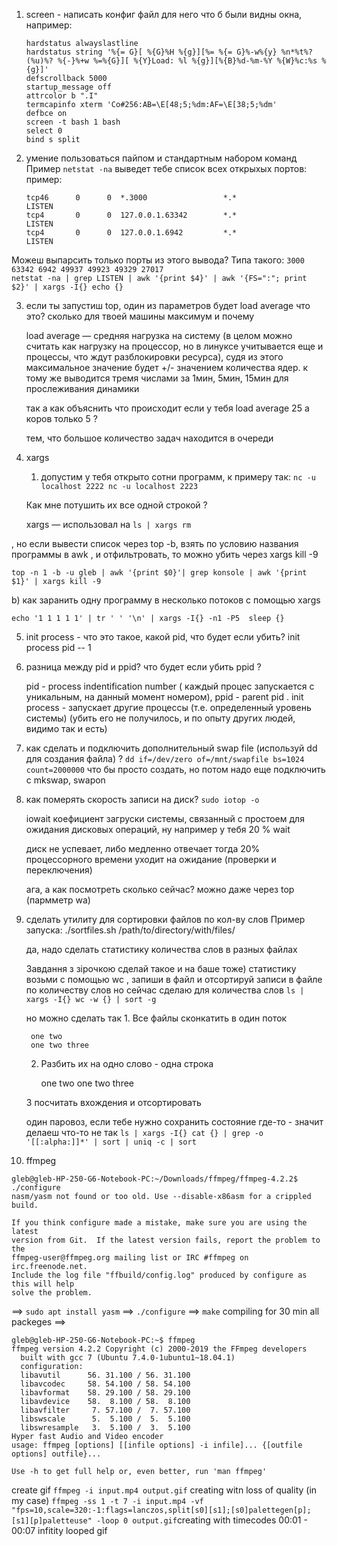 1. screen - написать конфиг файл для него что б были видны окна, например:

    ```
    hardstatus alwayslastline
    hardstatus string '%{= G}[ %{G}%H %{g}][%= %{= G}%-w%{y} %n*%t%?(%u)%? %{-}%+w %=%{G}][ %{Y}Load: %l %{g}][%{B}%d-%m-%Y %{W}%c:%s %{g}]'
    defscrollback 5000
    startup_message off
    attrcolor b ".I"
    termcapinfo xterm 'Co#256:AB=\E[48;5;%dm:AF=\E[38;5;%dm'
    defbce on
    screen -t bash 1 bash
    select 0
    bind s split
    ```
2. умение пользоваться пайпом и стандартным набором команд
    Пример
    `netstat -na` выведет тебе список всех открыхых портов:
    пример:
    ```
    tcp46      0      0  *.3000                 *.*                    LISTEN     
    tcp4       0      0  127.0.0.1.63342        *.*                    LISTEN     
    tcp4       0      0  127.0.0.1.6942         *.*                    LISTEN
    ```
Можеш выпарсить только порты из этого вывода? Типа такого:
    ```
    3000
    63342
    6942
    49937
    49923
    49329
    27017
    ```    
    `netstat -na | grep LISTEN | awk '{print $4}' | awk '{FS=":"; print $2}' | xargs -I{} echo {}`


3. если ты запустиш top, один из параметров будет load average
что это? сколько для твоей машины максимум и почему

    load average — средняя нагрузка на систему (в целом можно считать как нагрузку на процессор, но в линуксе учитывается еще и процессы, что ждут разблокировки ресурса), судя из этого максимальное значение будет +/- значением количества ядер. к тому же выводится тремя числами за 1мин, 5мин, 15мин для прослеживания динамики
    
    так а как объяснить что происходит если у тебя load average 25 а коров только 5 ?

    тем, что большое количество задач находится в очереди

4. xargs
    1. допустим у тебя открыто сотни программ, к примеру так:
`nc -u localhost 2222
nc -u localhost 2223`

   Как мне потушить их все одной строкой ?

   xargs — использовал на
      `ls | xargs rm`

, но если вывести список через top -b, взять по условию названия программы в awk , и отфильтровать, то можно убить через xargs kill -9
    
    top -n 1 -b -u gleb | awk '{print $0}'| grep konsole | awk '{print $1}' | xargs kill -9

b) как заранить одну программу в несколько потоков с помощью xargs
    
    echo '1 1 1 1 1' | tr ' ' '\n' | xargs -I{} -n1 -P5  sleep {}
    
5. init process - что это такое, какой pid, что будет если убить?
    init process pid -- 1
6. разница между pid и ppid? что будет если убить ppid ?

    pid - process indentification number ( каждый процес запускается с уникальным, на данный момент номером), ppid - parent pid .  init process - запускает другие процессы (т.е. определенный уровень системы) (убить его не получилось, и по опыту других людей, видимо так и есть)
    
7. как сделать и подключить дополнительный swap file (используй dd для создания файла) ?
    `dd if=/dev/zero of=/mnt/swapfile bs=1024 count=2000000`
    что бы просто создать,  но потом надо еще подключить с mkswap, swapon
8. как померять скорость записи на диск?
    `sudo iotop -o`
    
    iowait коефициент загруски системы, связанный с простоем для ожидания дисковых операций, ну например у тебя 20 % wait

    диск не успевает, либо медленно отвечает
    тогда 20% процессорного времени уходит на ожидание (проверки и переключения)

    ага, а как посмотреть сколько сейчас?
    можно даже через top (пармметр wa)

9. сделать утилиту для сортировки файлов по кол-ву слов
    Пример запуска: ./sortfiles.sh /path/to/directory/with/files/

    да, надо сделать статистику количества слов в разных файлах

    Завдання з зірочкою
    сделай такое и на баше тоже)
    статистику возьми с помощью wc , запиши в файл и отсортируй записи в файле по количеству слов
    но сейчас сделаю для количества слов
    `ls | xargs -I{} wc -w {} | sort -g`

    но можно сделать так
       1. Все файлы сконкатить в один поток
      
        one two
        one two three
        
      2. Разбить их на одно слово - одна строка
            
            one
            two
            one
            two
            three
           
      3 посчитать вхождения и отсортировать

    один паровоз, если тебе нужно сохранить состояние где-то - значит делаеш что-то не так
    `ls | xargs -I{} cat {} | grep -o '[[:alpha:]]*' | sort | uniq -c | sort`


10. ffmpeg
```
gleb@gleb-HP-250-G6-Notebook-PC:~/Downloads/ffmpeg/ffmpeg-4.2.2$ ./configure
nasm/yasm not found or too old. Use --disable-x86asm for a crippled build.

If you think configure made a mistake, make sure you are using the latest
version from Git.  If the latest version fails, report the problem to the
ffmpeg-user@ffmpeg.org mailing list or IRC #ffmpeg on irc.freenode.net.
Include the log file "ffbuild/config.log" produced by configure as this will help
solve the problem.
```
==> `sudo apt install yasm` ==> `./configure` ==> `make` compiling for 30 min all packeges ==>
```
gleb@gleb-HP-250-G6-Notebook-PC:~$ ffmpeg
ffmpeg version 4.2.2 Copyright (c) 2000-2019 the FFmpeg developers
  built with gcc 7 (Ubuntu 7.4.0-1ubuntu1~18.04.1)
  configuration: 
  libavutil      56. 31.100 / 56. 31.100
  libavcodec     58. 54.100 / 58. 54.100
  libavformat    58. 29.100 / 58. 29.100
  libavdevice    58.  8.100 / 58.  8.100
  libavfilter     7. 57.100 /  7. 57.100
  libswscale      5.  5.100 /  5.  5.100
  libswresample   3.  5.100 /  3.  5.100
Hyper fast Audio and Video encoder
usage: ffmpeg [options] [[infile options] -i infile]... {[outfile options] outfile}...

Use -h to get full help or, even better, run 'man ffmpeg'
```
create gif
`ffmpeg -i input.mp4 output.gif`
creating witn loss of quality (in my case)
` ffmpeg -ss 1 -t 7 -i input.mp4 -vf "fps=10,scale=320:-1:flags=lanczos,split[s0][s1];[s0]palettegen[p];[s1][p]paletteuse" -loop 0 output.gif
`creating with timecodes 00:01 - 00:07 infitity looped gif 
